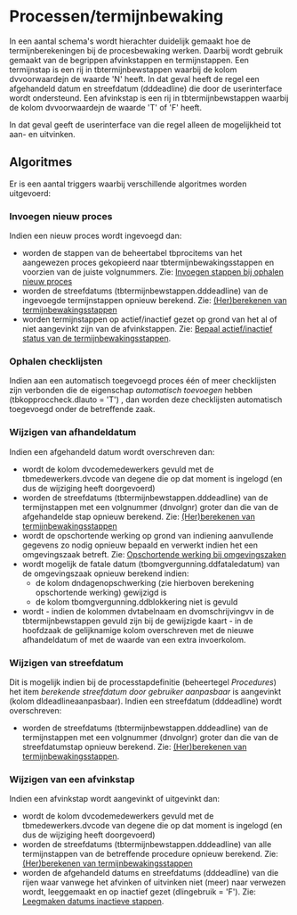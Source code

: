 # Processen/termijnbewaking

In een aantal schema's wordt hierachter duidelijk gemaakt hoe de termijnberekeningen bij de procesbewaking werken. Daarbij wordt gebruik gemaakt van de begrippen afvinkstappen en termijnstappen. Een termijnstap is een rij in tbtermijnbewstappen waarbij de kolom dvvoorwaardejn de waarde 'N' heeft. In dat geval heeft de regel een afgehandeld datum en streefdatum (dddeadline) die door de userinterface wordt ondersteund. Een afvinkstap is een rij in tbtermijnbewstappen waarbij de kolom dvvoorwaardejn de waarde 'T' of 'F' heeft.

In dat geval geeft de userinterface van die regel alleen de mogelijkheid tot aan- en uitvinken.

## Algoritmes

Er is een aantal triggers waarbij verschillende algoritmes worden uitgevoerd:

### Invoegen nieuw proces

Indien een nieuw proces wordt ingevoegd dan:

- worden de stappen van de beheertabel tbprocitems van het aangewezen proces gekopieerd naar tbtermijnbewakingsstappen en voorzien van de juiste volgnummers. Zie: [Invoegen stappen bij ophalen nieuw proces](/probleemoplossing/programmablokken/processen/invoegen_stappen_nieuw_proces.md)
- worden de streefdatums (tbtermijnbewstappen.dddeadline) van de ingevoegde termijnstappen opnieuw berekend. Zie: [(Her)berekenen van termijnbewakingsstappen](/probleemoplossing/programmablokken/processen/bereken_termijnbewakingsstappen.md)
- worden termijnstappen op actief/inactief gezet op grond van het al of niet aangevinkt zijn van de afvinkstappen. Zie: [Bepaal actief/inactief status van de termijnbewakingsstappen](/probleemoplossing/programmablokken/processen/bepaal_actief_inactief.md).

### Ophalen checklijsten

Indien aan een automatisch toegevoegd proces één of meer checklijsten zijn verbonden die de eigenschap _automatisch toevoegen_ hebben (tbkopproccheck.dlauto = 'T') , dan worden deze checklijsten automatisch toegevoegd onder de betreffende zaak.

### Wijzigen van afhandeldatum

Indien een afgehandeld datum wordt overschreven dan:

- wordt de kolom dvcodemedewerkers gevuld met de tbmedewerkers.dvcode van degene die op dat moment is ingelogd (en dus de wijziging heeft doorgevoerd)
- worden de streefdatums (tbtermijnbewstappen.dddeadline) van de termijnstappen met een volgnummer (dnvolgnr) groter dan die van de afgehandelde stap opnieuw berekend. Zie: [(Her)berekenen van termijnbewakingsstappen](/probleemoplossing/programmablokken/processen/bereken_termijnbewakingsstappen.md)
- wordt de opschortende werking op grond van indiening aanvullende gegevens zo nodig opnieuw bepaald en verwerkt indien het een omgevingszaak betreft. Zie: [Opschortende werking bij omgevingszaken](/probleemoplossing/programmablokken/processen/opschortende_werking_omgevingszaken.md)
- wordt mogelijk de fatale datum (tbomgvergunning.ddfataledatum) van de omgevingszaak opnieuw berekend indien:
  - de kolom dndagenopschwerking (zie hierboven berekening opschortende werking) gewijzigd is
  - de kolom tbomgvergunning.ddblokkering niet is gevuld
- wordt - indien de kolommen dvtabelnaam en dvomschrijvingvv in de tbtermijnbewstappen gevuld zijn bij de gewijzigde kaart - in de hoofdzaak de gelijknamige kolom overschreven met de nieuwe afhandeldatum of met de waarde van een extra invoerkolom.

### Wijzigen van streefdatum

Dit is mogelijk indien bij de processtapdefinitie (beheertegel _Procedures_) het item _berekende streefdatum door gebruiker aanpasbaar_ is aangevinkt (kolom dldeadlineaanpasbaar). Indien een streefdatum (dddeadline) wordt overschreven:

- worden de streefdatums (tbtermijnbewstappen.dddeadline) van de termijnstappen met een volgnummer (dnvolgnr) groter dan die van de streefdatumstap opnieuw berekend. Zie: [(Her)berekenen van termijnbewakingsstappen](/probleemoplossing/programmablokken/processen/bereken_termijnbewakingsstappen.md).

### Wijzigen van een afvinkstap

Indien een afvinkstap wordt aangevinkt of uitgevinkt dan:

- wordt de kolom dvcodemedewerkers gevuld met de tbmedewerkers.dvcode van degene die op dat moment is ingelogd (en dus de wijziging heeft doorgevoerd)
- worden de streefdatums (tbtermijnbewstappen.dddeadline) van alle termijnstappen van de betreffende procedure opnieuw berekend. Zie: [(Her)berekenen van termijnbewakingsstappen](/probleemoplossing/programmablokken/processen/bereken_termijnbewakingsstappen.md)
- worden de afgehandeld datums en streefdatums (dddeadline) van die rijen waar vanwege het afvinken of uitvinken niet (meer) naar verwezen wordt, leeggemaakt en op inactief gezet (dlingebruik = 'F'). Zie: [Leegmaken datums inactieve stappen](/probleemoplossing/programmablokken/processen/leegmaken_datums_inactieve_stappen.md).

